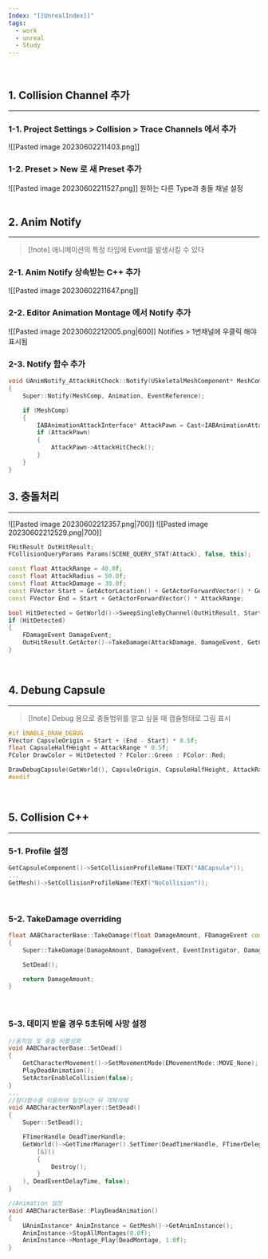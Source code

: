 ```yaml
---
Index: "[[UnrealIndex]]"
tags:
  - work
  - unreal
  - Study
---
```

   
## 1. Collision Channel 추가
---
### 1-1. Project Settings > Collision > Trace Channels 에서 추가
![[Pasted image 20230602211403.png]]
   
### 1-2. Preset > New 로 새 Preset 추가
![[Pasted image 20230602211527.png]]
원하는 다른 Type과 충돌 채널 설정
   
   
## 2. Anim Notify
---
> [!note] 애니메이션의 특정 타임에 Event를 발생시킬 수 있다

### 2-1. Anim Notify 상속받는 C++ 추가
![[Pasted image 20230602211647.png]]
   
### 2-2. Editor Animation Montage 에서 Notify 추가
![[Pasted image 20230602212005.png|600]]
Notifies > 1번채널에 우클릭 해야 표시됨
   
### 2-3. Notify 함수 추가
```cpp
void UAnimNotify_AttackHitCheck::Notify(USkeletalMeshComponent* MeshComp, UAnimSequenceBase* Animation, const FAnimNotifyEventReference& EventReference)
{
	Super::Notify(MeshComp, Animation, EventReference);

	if (MeshComp)
	{
		IABAnimationAttackInterface* AttackPawn = Cast<IABAnimationAttackInterface>(MeshComp->GetOwner());
		if (AttackPawn)
		{
			AttackPawn->AttackHitCheck();
		}
	}
}
```

## 3. 충돌처리
---
![[Pasted image 20230602212357.png|700]]
![[Pasted image 20230602212529.png|700]]
```cpp
FHitResult OutHitResult;
FCollisionQueryParams Params(SCENE_QUERY_STAT(Attack), false, this);

const float AttackRange = 40.0f;
const float AttackRadius = 50.0f;
const float AttackDamage = 30.0f;
const FVector Start = GetActorLocation() + GetActorForwardVector() * GetCapsuleComponent()->GetScaledCapsuleRadius();
const FVector End = Start + GetActorForwardVector() * AttackRange;

bool HitDetected = GetWorld()->SweepSingleByChannel(OutHitResult, Start, End, FQuat::Identity, CCHANNEL_ABACTION, FCollisionShape::MakeSphere(AttackRadius), Params);
if (HitDetected)
{
	FDamageEvent DamageEvent;
	OutHitResult.GetActor()->TakeDamage(AttackDamage, DamageEvent, GetController(), this);
}
```
   
   
## 4. Debung Capsule
---
> [!note] Debug 용으로 충돌범위를 알고 싶을 때 캡슐형태로 그림 표시

```cpp
#if ENABLE_DRAW_DEBUG
FVector CapsuleOrigin = Start + (End - Start) * 0.5f;
float CapsuleHalfHeight = AttackRange * 0.5f;
FColor DrawColor = HitDetected ? FColor::Green : FColor::Red;

DrawDebugCapsule(GetWorld(), CapsuleOrigin, CapsuleHalfHeight, AttackRadius, FRotationMatrix::MakeFromZ(GetActorForwardVector()).ToQuat(), DrawColor, false, 5.0f);
#endif
```
   
   
## 5. Collision C++ 
---
### 5-1. Profile 설정
```cpp
GetCapsuleComponent()->SetCollisionProfileName(TEXT("ABCapsule"));
...
GetMesh()->SetCollisionProfileName(TEXT("NoCollision"));
```
   
### 5-2. TakeDamage overriding
```cpp
float AABCharacterBase::TakeDamage(float DamageAmount, FDamageEvent const& DamageEvent, AController* EventInstigator, AActor* DamageCauser)
{
	Super::TakeDamage(DamageAmount, DamageEvent, EventInstigator, DamageCauser);

	SetDead();

	return DamageAmount;
}
```
   
### 5-3. 데미지 받을 경우 5초뒤에 사망 설정
```cpp
//움직임 및 충돌 비활성화
void AABCharacterBase::SetDead()
{
	GetCharacterMovement()->SetMovementMode(EMovementMode::MOVE_None);
	PlayDeadAnimation();
	SetActorEnableCollision(false);
}
...
//람다함수를 이용하여 일정시간 뒤 객체삭제
void AABCharacterNonPlayer::SetDead()
{
	Super::SetDead();

	FTimerHandle DeadTimerHandle;
	GetWorld()->GetTimerManager().SetTimer(DeadTimerHandle, FTimerDelegate::CreateLambda(
		[&]()
		{
			Destroy();
		}
	), DeadEventDelayTime, false);
}

//Animation 설정
void AABCharacterBase::PlayDeadAnimation()
{
	UAnimInstance* AnimInstance = GetMesh()->GetAnimInstance();
	AnimInstance->StopAllMontages(0.0f);
	AnimInstance->Montage_Play(DeadMontage, 1.0f);
}
```
